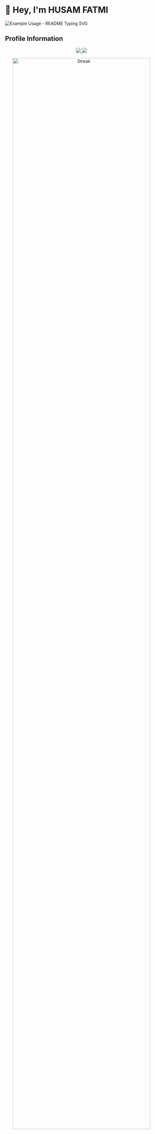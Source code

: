 # 👋 Hey, I'm HUSAM FATMI 

![Example Usage - README Typing SVG](https://readme-typing-svg.demolab.com/?lines=Make+the+weather+controlled;Energy+is+made+to+understand+the+universe&font=Fira+Code&center=true&width=600&height=50&duration=4000&pause=1000)
## Profile Information

<p align="center">
<a href="https://github.com/HUSAMM11">
	<picture>
	<source
		srcset="https://github-readme-stats.vercel.app/api?username=HUSAMM11&show_icons=true&theme=github_light&hide_border=true&bg_color=00000000"
		media="(prefers-color-scheme: light)"
	/>
	<img src="https://github-readme-stats.vercel.app/api?username=HUSAMM11&show_icons=true&theme=github_dark&hide_border=true&bg_color=00000000">
	</picture>
</a>
<a href="https://github.com/HUSAMM11">
	<picture>
	<source
		srcset="https://github-readme-stats.vercel.app/api/top-langs?username=HUSAMM11&show_icons=true&theme=github_dark&hide_border=true&bg_color=00000000&layout=compact&langs_count=8&hide=yacc&card_width=340px"
		media="(prefers-color-scheme: light)"
	/>
	<img src="https://github-readme-stats.vercel.app/api/top-langs?username=HUSAMM11&show_icons=true&theme=github_dark&hide_border=true&bg_color=00000000&layout=compact&langs_count=8&hide=yacc,java&card_width=340px">
	</picture>
</a>

<p align="center">
  <img src="https://github-readme-streak-stats.herokuapp.com/?user=HUSAMM11&show_icons=true&theme=github_dark&hide_border=true" alt="Streak" style="width: 95%;" />
</p>
